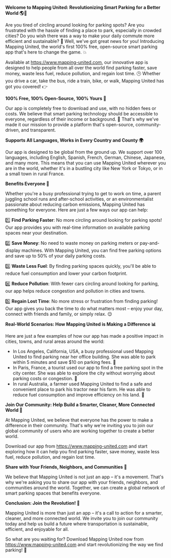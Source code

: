 **Welcome to Mapping United: Revolutionizing Smart Parking for a Better World 🌎🚗**

Are you tired of circling around looking for parking spots? Are you frustrated with the hassle of finding a place to park, especially in crowded cities? Do you wish there was a way to make your daily commute more efficient and sustainable? 🤔 Well, we've got great news for you! Introducing Mapping United, the world's first 100% free, open-source smart parking app that's here to change the game. 💥

Available at https://www.mapping-united.com, our innovative app is designed to help people from all over the world find parking faster, save money, waste less fuel, reduce pollution, and regain lost time. 🕒️ Whether you drive a car, take the bus, ride a train, bike, or walk, Mapping United has got you covered! 👉

**100% Free, 100% Open-Source, 100% Yours 🤝**

Our app is completely free to download and use, with no hidden fees or costs. We believe that smart parking technology should be accessible to everyone, regardless of their income or background. 💸 That's why we've made it our mission to provide a platform that's open-source, community-driven, and transparent.

**Supports All Languages, Works in Every Country and County 🌍**

Our app is designed to be global from the ground up. We support over 100 languages, including English, Spanish, French, German, Chinese, Japanese, and many more. This means that you can use Mapping United wherever you are in the world, whether it's in a bustling city like New York or Tokyo, or in a small town in rural France.

**Benefits Everyone 🌈**

Whether you're a busy professional trying to get to work on time, a parent juggling school runs and after-school activities, or an environmentalist passionate about reducing carbon emissions, Mapping United has something for everyone. Here are just a few ways our app can help:

1️⃣ **Find Parking Faster**: No more circling around looking for parking spots! Our app provides you with real-time information on available parking spaces near your destination.

2️⃣ **Save Money**: No need to waste money on parking meters or pay-and-display machines. With Mapping United, you can find free parking options and save up to 50% of your daily parking costs.

3️⃣ **Waste Less Fuel**: By finding parking spaces quickly, you'll be able to reduce fuel consumption and lower your carbon footprint.

4️⃣ **Reduce Pollution**: With fewer cars circling around looking for parking, our app helps reduce congestion and pollution in cities and towns.

5️⃣ **Regain Lost Time**: No more stress or frustration from finding parking! Our app gives you back the time to do what matters most – enjoy your day, connect with friends and family, or simply relax. 😌

**Real-World Scenarios: How Mapping United is Making a Difference 📊**

Here are just a few examples of how our app has made a positive impact in cities, towns, and rural areas around the world:

* In Los Angeles, California, USA, a busy professional used Mapping United to find parking near her office building. She was able to park within 5 minutes and save $10 on parking fees. 🚗
* In Paris, France, a tourist used our app to find a free parking spot in the city center. She was able to explore the city without worrying about parking costs or congestion. 🎉
* In rural Australia, a farmer used Mapping United to find a safe and convenient place to park his tractor near his farm. He was able to reduce fuel consumption and improve efficiency on his land. 🌾

**Join Our Community: Help Build a Smarter, Cleaner, More Connected World 🌟**

At Mapping United, we believe that everyone has the power to make a difference in their community. That's why we're inviting you to join our global community of users who are working together to create a better world.

Download our app from https://www.mapping-united.com and start exploring how it can help you find parking faster, save money, waste less fuel, reduce pollution, and regain lost time.

**Share with Your Friends, Neighbors, and Communities 📢**

We believe that Mapping United is not just an app – it's a movement. That's why we're asking you to share our app with your friends, neighbors, and communities around the world. Together, we can create a global network of smart parking spaces that benefits everyone.

**Conclusion: Join the Revolution! 🚀**

Mapping United is more than just an app – it's a call to action for a smarter, cleaner, and more connected world. We invite you to join our community today and help us build a future where transportation is sustainable, efficient, and enjoyable for all.

So what are you waiting for? Download Mapping United now from https://www.mapping-united.com and start revolutionizing the way we find parking! 🚀